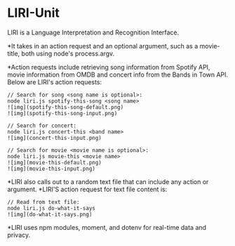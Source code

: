 # LIRI-Unit
LIRI is a Language Interpretation and Recognition Interface.

*It takes in an action request and an optional argument,
such as a movie-title, both using node's process.argv.

*Action requests include retrieving song information from Spotify API, movie information from OMDB and concert info from the Bands in Town API. Below are LIRI's action requests:

```
// Search for song <song name is optional>:
node liri.js spotify-this-song <song name>
![img](spotify-this-song-default.png)
![img](spotify-this-song-input.png)
```

```
// Search for concert:
node liri.js concert-this <band name>
![img](concert-this-input.png)
```

```
// Search for movie <movie name is optional>:
node liri.js movie-this <movie name>
![img](movie-this-default.png)
![img](movie-this-input.png)
```

*LIRI also calls out to a random text file that can include any action or argument. *LIRI'S action request for text file content is:

```
// Read from text file:
node liri.js do-what-it-says
![img](do-what-it-says.png)
```

*LIRI uses npm modules, moment, and dotenv for real-time data and privacy.